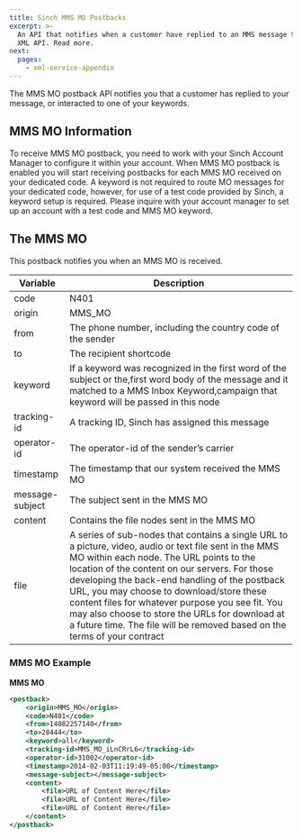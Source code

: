 ```yaml
---
title: Sinch MMS MO Postbacks
excerpt: >-
  An API that notifies when a customer have replied to an MMS message trough the
  XML API. Read more.
next:
  pages:
    - xml-service-appendix
---
```


The MMS MO postback API notifies you that a customer has replied to your message, or interacted to one of your keywords.

## MMS MO Information
To receive MMS MO postback, you need to work with your Sinch Account Manager to configure it within your account. When MMS MO postback is enabled you will start receiving postbacks for each MMS MO received on your dedicated code. A keyword is not required to route MO messages for your dedicated code, however, for use of a test code provided by Sinch, a keyword setup is required. Please inquire with your account manager to set up an account with a test code and MMS MO keyword.

## The MMS MO
This postback notifies you when an MMS MO is received.

|     Variable    |  Description   |
| --------------- | -------------- |
| code            | N401           |
| origin          | MMS\_MO        |
| from            | The phone number, including the country code of the sender |
| to              | The recipient shortcode |
| keyword         | If a keyword was recognized in the first word of the subject or the,first word body of the message and it matched to a MMS Inbox Keyword,campaign that keyword will be passed in this node |
| tracking-id     | A tracking ID, Sinch has assigned this message |
| operator-id     | The operator-id of the sender’s carrier |
| timestamp       | The timestamp that our system received the MMS MO |
| message-subject | The subject sent in the MMS MO |
| content         | Contains the file nodes sent in the MMS MO |
| file            | A series of sub-nodes that contains a single URL to a picture, video, audio or text file sent in the MMS MO within each node. The URL points to the location of the content on our servers. For those developing the back-end handling of the postback URL, you may choose to download/store these content files for whatever purpose you see fit. You may also choose to store the URLs for download at a future time. The file will be removed based on the terms of your contract |

### MMS MO Example

**MMS MO**
```xml
<postback>
    <origin>MMS_MO</origin>
    <code>N401</code>
    <from>14082257140</from>
    <to>28444</to>
    <keyword>all</keyword>
    <tracking-id>MMS_MO_iLnCRrL6</tracking-id>
    <operator-id>31002</operator-id>
    <timestamp>2014-02-03T11:19:49-05:00</timestamp>
    <message-subject></message-subject>
    <content>
        <file>URL of Content Here</file>
        <file>URL of Content Here</file>
        <file>URL of Content Here</file>
    </content>
</postback>
```
